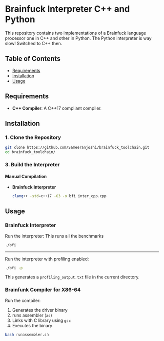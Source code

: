 # Brainfuck Interpreter C++ and Python

This repository contains two implementations of a Brainfuck language processor
one in C++ and other in Python.
The Python interpreter is way slow! Switched to C++ then.

## Table of Contents

- [Requirements](#requirements)
- [Installation](#installation)
- [Usage](#usage)

## Requirements

- **C++ Compiler**: A C++17 compliant compiler.

## Installation

### 1. Clone the Repository

```bash
git clone https://github.com/Sameeranjoshi/brainfuck_toolchain.git
cd brainfuck_toolchain/
```

### 3. Build the Interpreter

#### Manual Compilation

- **Brainfuck Interpreter**

  ```bash
  clang++ -std=c++17 -O3 -o bfi inter_cpp.cpp
  ```

## Usage

### Brainfuck Interpreter

Run the interpreter: This runs all the benchmarks

```bash
./bfi
```
---

Run the interpreter with profiling enabled:
```bash
./bfi -p
```
This generates a `profiling_output.txt` file in the current directory.

### Brainfunk Compiler for X86-64

Run the compiler:

1. Generates the driver binary
2. runs assembler (`as`)
3. Links with C library using `gcc`
4. Executes the binary

```bash
bash runassembler.sh
```
